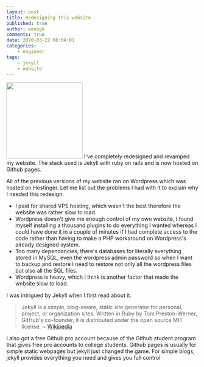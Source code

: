 ```yaml
---
layout: post
title: Redesigning this website
published: true
author: wenogk
comments: true
date: 2020-03-22 06:04:01
categories:
    - engineer
tags:
    - jekyll
    - website
---
```

<img src="{{site.baseurl}}/assets/images/sonic.gif" style="align:center;width:200px;" />
I've completely redesigned and revamped my website. The stack used is Jekyll with ruby on rails and is now hosted on Github pages.

All of the previous versions of my website ran on Wordpress which was hosted on Hostinger. Let me list out the problems I had with it to explain why I needed this redesign. <!--more-->

 * I paid for shared VPS hosting, which wasn't the best therefore the website was rather slow to load.
 * Wordpress doesn't give me enough control of my own website, I found myself installing a thousand plugins to do everything I wanted whereas I could have done it in a couple of minutes if I had complete access to the code rather than having to make a PHP workaround on Wordpress's already designed system.
 * Too many dependancies, there's databases for literally everything stored in MySQL, even the wordpress admin password so when I want to backup and restore I need to restore not only all the wordpress files but also all the SQL files.
 * Wordpress is heavy, which I think is another factor that made the website slow to load.

I was intrigued by Jekyll when I first read about it.

>Jekyll is a simple, blog-aware, static site generator for personal, project, or organization sites. Written in Ruby by Tom Preston-Werner, GitHub's co-founder, it is distributed under the open source MIT license. ~ <a href="https://en.wikipedia.org/wiki/Jekyll_(software)" >Wikipedia</a>

I also got a free Github pro account because of the Github student program that gives free pro accounts to college students. Github pages is usually for simple static webpages but jekyll just changed the game. For simple blogs, jekyll provides everything you need and gives you full control
